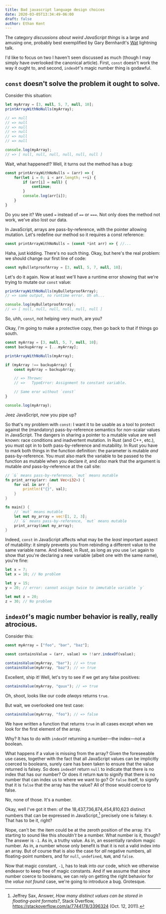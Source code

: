 ```yaml
---
title: Bad javascript language design choices
date: 2020-03-05T13:34:49-06:00
draft: false
author: Ethan Kent
---
```


The category _discussions about weird JavaScript things_ is a large and
amusing one, probably best exemplified by Gary Bernhardt's
[Wat](https://www.destroyallsoftware.com/talks/wat) lightning talk.

I'd like to focus on two I haven't seen discussed as much (though I may
simply have overlooked the canonical article). First, `const` doesn't work
the way it ought to, and second, `indexOf`'s magic number thing is godawful.

## `const` doesn't solve the problem it ought to solve.

Consider this situation:

```javascript
let myArray = [3, null, 5, 7, null, 10];
printArrayWithNoNulls(myArray);

// => null
// => null
// => null
// => null
// => null
// => null

console.log(myArray);
// => [ null, null, null, null, null, null ]
```

Wait, what happened!? Well, it turns out the method has a bug:

```javascript
const printArrayWithNoNulls = (arr) => {
    for(let i = 0; i < arr.length; ++i) {
        if (arr[i] = null) {
            continue;
        }
        console.log(arr[i]);
    }
}
```

Do you see it? We used `=` instead of `==` or `===`. Not only does the method
not work, we've also lost our data. 

In JavaScript, arrays are pass-by-reference, with the pointer allowing
mutation. Let's redefine our method so it requires a const reference:

```javascript
const printArrayWithNoNulls = (const *int arr) => { //...
```

Haha, just kidding. There's no such thing. Okay, but here's the real problem:
we should change our first line of code:

```javascript
const myBulletproofArray = [3, null, 5, 7, null, 10];
```

Let's do it again. Now at least we'll have a runtime error showing that we're
trying to mutate our `const` value:

```javascript
printArrayWithNoNulls(myBulletproofArray);
// => same output, no runtime error. Uh oh...

console.log(myBulletproofArray);
// => [ null, null, null, null, null, null ]
```

So, uhh, `const`, not helping very much, are you?

Okay, I'm going to make a protective copy, then go back to that if things go
south.

```javascript
const myArray = [3, null, 5, 7, null, 10];
const backupArray = [...myArray];

printArrayWithNoNulls(myArray);

if (myArray !== backupArray) {
    const myArray = backupArray;

    // => Thrown:
    // =>   TypeError: Assignment to constant variable.

    // Same eror without `const`
}

console.log(myArray);
```

Jeez JavaScript, _now_ you pipe up?

So that's my problem with `const`: I want it to be usable as a tool to
protect against the (mandatory) pass-by-reference semantics for non-scalar
values in JavaScript. The dangers in sharing a pointer to a mutable value are
well known: race conditions and inadvertent mutation. In Rust (and C++,
etc.), you must opt in to both pass-by-reference and mutability. In Rust you
have to mark both things in the function definition: the parameter is mutable
_and_ pass-by-reference. You must also mark the variable to be passed to the
function as mutable when you declare _it_, and _also_ mark that the argument
is mutable _and_ pass-by-reference at the call site:

```rust
// `&` means pass-by-reference, `mut` means mutable
fn print_array(arr: &mut Vec<i32>) {
    for val in arr {
        println!("{}", val);
    }
}

fn main() {
    // `mut` means mutable
    let mut my_array = vec![1, 2, 3];
    // `&` means pass-by-reference, `mut` means mutable
    print_array(&mut my_array);
}
```

Indeed, `const` in JavaScript affects what may be the _least_ important
aspect of mutability: it simply prevents you from rebinding a different value
to the same variable name. And indeed, in Rust, as long as you use `let`
again to show that you're declaring a new variable (albeit one with the same
name), you're fine:

```rust
let x = 7;
let x = 10; // No problem

let y = 15;
y = 20; // error: cannot assign twice to immutable variable `y`

let mut z = 20;
z = 30; // No problem
```

## `indexOf`'s magic number behavior is really, really atrocious.

Consider this:

```javascript
const myArray = ["foo", "bar", "baz"];

const containsValue = (arr, value) => !!arr.indexOf(value);

containsValue(myArray, "bar"); // => true
containsValue(myArray, "baz"); // => true
```

Excellent, ship it! Well, let's try to see if we get any false positives:

```javascript
containsValue(myArray, "quux"); // => true
```

Oh, shoot, looks like our code _always_ returns `true`.

But wait, we overlooked one test case:

```javascript
containsValue(myArray, "foo"); // => false
```

We have written a function that returns `true` in all cases except when we
look for the first element of the array.

Why? It has to do with `indexOf` returning a number—the index—not a boolean.

What happens if a value is missing from the array? Given the foreseeable use
cases, together with the fact that all JavaScript values can be implicitly
coerced to booleans, surely care has been taken to ensure that the value
returned is falsey. So does `indexOf` return `null` to indicate that there is
no index that has our number? Or does it return `NaN` to signify that there
is no number that can index us to where we want to go? Or `false` itself, to
signify that it is `false` that the array has the value? All of those would
coerce to false.

No, none of those. It's a number.

Okay, well I've got it then: of the 18,437,736,874,454,810,623 distinct
numbers that can be expressed in JavaScript,[^numbers] precisely one is
falsey: `0`. That has to be it, right?

Nope, can't be: the item could be at the zeroth position of the array. It's
starting to sound like this _shouldn't_ be a number. What number is it,
though? The answer is `-1`. As in, a truthy value. As in, an essentially
random magic number. As in, a number whose only benefit is that it is not a
valid index into an array. But of course that is also the case for _all_
negative numbers, all floating-point numbers, and for `null`, `undefined`,
`NaN`, and `false`.

Now that magic constant, `-1`, has to leak into _our_ code, which we
otherwise endeavor to keep free of magic constants. And if we assume that
since number coerce to booleans, we can rely on getting the right behavior
for the _value not found_ case, we're going to introduce a bug. Grotesque.

[^numbers]: Jeffrey Sax, Answer, _How many distinct values can be stored in floating-point formats?_, Stack Overflow, https://stackoverflow.com/a/7744178/3396324 (Oct. 12, 2011).